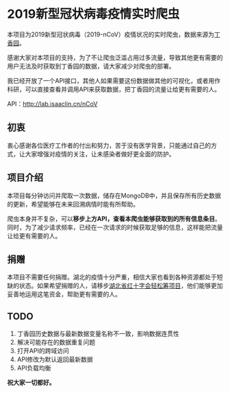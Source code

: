 # 2019新型冠状病毒疫情实时爬虫
本项目为2019新型冠状病毒（2019-nCoV）疫情状况的实时爬虫，数据来源为[丁香园](https://3g.dxy.cn/newh5/view/pneumonia)。

感谢大家对本项目的支持，为了不让爬虫泛滥占用过多流量，导致其他更有需要的用户无法及时获取到丁香园的数据，请大家减少对爬虫的部署。

我已经开放了一个API接口，其他人如果需要这份数据做其他的可视化，或者用作科研，可以直接查看并调用API来获取数据，把丁香园的流量让给更有需要的人。

API：http://lab.isaaclin.cn/nCoV

## 初衷
衷心感谢各位医疗工作者的付出和努力，苦于没有医学背景，只能通过自己的方式，让大家增强对疫情的关注，让未感染者做好更全面的防护。

## 项目介绍
本项目每分钟访问并爬取一次数据，储存在MongoDB中，并且保存所有历史数据的更新，希望能够在未来回溯病情时能有所帮助。

爬虫本身并不复杂，可以**移步上方API，查看本爬虫能够获取到的所有信息条目**。同时，为了减少请求频率，已经在一次请求的时候获取足够的信息，这样能把流量让给更有需要的人。

## 捐赠
本项目不需要任何捐赠。湖北的疫情十分严重，相信大家也看到各种资源都处于短缺的状态。如果希望捐赠的人，请移步[湖北省红十字会轻松筹项目](https://yglian.qschou.com/gongyi/publicSite/detail?ChannelId=hbshszjjh&id=202001230000000068468001)，他们能够更加妥善地运用这笔资金，帮助更有需要的人。

## TODO
1. 丁香园历史数据与最新数据变量名称不一致，影响数据连贯性
2. 解决可能存在的数据重复问题
3. 打开API的跨域访问
4. API修改为默认返回最新数据
5. API负载均衡

**祝大家一切都好。**

